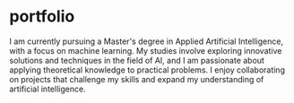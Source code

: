 # portfolio
I am currently pursuing a Master's degree in Applied Artificial Intelligence, with a focus on machine learning. My studies involve exploring innovative solutions and techniques in the field of AI, and I am passionate about applying theoretical knowledge to practical problems. I enjoy collaborating on projects that challenge my skills and expand my understanding of artificial intelligence.
